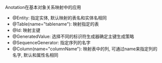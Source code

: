 
Anotation在基本对象关系映射中的应用

* @Entity: 指定实体, 默认映射的表名和实体名相同
* @Table(name="tablename"): 映射指定的表
* @Id: 映射主键
* @GeneratedValue: 选择不同的标识符生成器确定主键生成策略
* @SequenceGenerator: 指定序列的名字
* @Column(name="columnName"): 映射表中的列, 可通过name来指定列的名字, 默认和属性名相同

